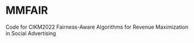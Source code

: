 # MMFAIR
Code for CIKM2022 Fairness-Aware Algorithms for Revenue Maximization in Social Advertising

